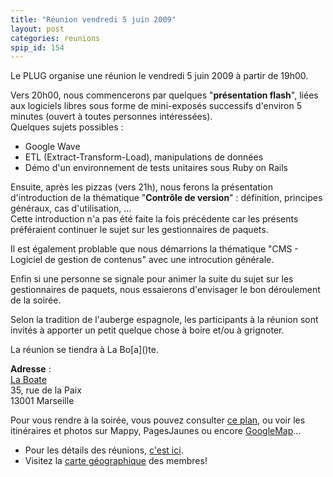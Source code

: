 ```yaml
---
title: "Réunion vendredi 5 juin 2009"
layout: post
categories: reunions
spip_id: 154
---
```

<p class="chapo">
Le PLUG organise une réunion le vendredi 5 juin 2009 à partir de 19h00.
</p>

Vers 20h00, nous commencerons par quelques "**présentation flash**", liées aux logiciels libres sous forme de mini-exposés successifs d'environ 5 minutes (ouvert à toutes personnes intéressées).  
Quelques sujets possibles :
- Google Wave
- ETL (Extract-Transform-Load), manipulations de données
- Démo d'un environnement de tests unitaires sous Ruby on Rails

Ensuite, après les pizzas (vers 21h), nous ferons la présentation d'introduction de la thématique "**Contrôle de version**" : définition, principes généraux, cas d'utilisation, …  
Cette introduction n'a pas été faite la fois précédente car les présents préféraient continuer le sujet sur les gestionnaires de paquets.

Il est également problable que nous démarrions la thématique "CMS - Logiciel de gestion de contenus" avec une introcution générale.

Enfin si une personne se signale pour animer la suite du sujet sur les gestionnaires de paquets, nous essaierons d'envisager le bon déroulement de la soirée.

Selon la tradition de l'auberge espagnole, les participants à la réunion sont invités à apporter un petit quelque chose à boire et/ou à grignoter.



<p class="ps">
La réunion se tiendra à La Bo[a]()te.

<quote>**Adresse** :  
[La Boate](http://laboate.com/)  
35, rue de la Paix  
13001 Marseille</quote>

Pour vous rendre à la soirée, vous pouvez consulter [ce plan](http://laboate.com/images/plan-laboate.jpg), ou voir les itinéraires et photos sur Mappy, PagesJaunes ou encore [GoogleMap](http://maps.google.com/maps?q=35,%20rue%20de%20la%20Paix,%20Marseille,%2013001,%20France)...
- Pour les détails des réunions, [c'est ici](art2).
- Visitez la [carte géographique](http://plugfr.org/map/) des membres!
</p>